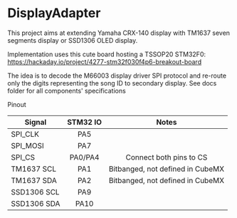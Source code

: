 # DisplayAdapter
This project aims at extending Yamaha CRX-140 display with TM1637
seven segments display or SSD1306 OLED display.

Implementation uses this cute board hosting a TSSOP20 STM32F0:
https://hackaday.io/project/4277-stm32f030f4p6-breakout-board

The idea is to decode the M66003 display driver SPI protocol and re-route only
the digits representing the song ID to secondary display.
See docs folder for all components' specifications

Pinout

|Signal        | STM32 IO | Notes                             |
|--------------|:--------:|:----------------------------------:
| SPI_CLK      |  PA5     |                                   |
| SPI_MOSI     |  PA7     |                                   |
| SPI_CS       |  PA0/PA4 | Connect both pins to CS           |
| TM1637  SCL  |  PA1     | Bitbanged, not defined in CubeMX  |
| TM1637  SDA  |  PA2     | Bitbanged, not defined in CubeMX  |
| SSD1306 SCL  |  PA9     |                                   |
| SSD1306 SDA  |  PA10    |                                   |


